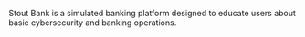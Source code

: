 Stout Bank is a simulated banking platform designed to educate users about basic cybersecurity and banking operations.  
